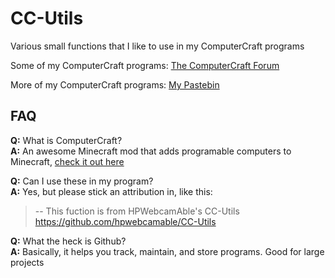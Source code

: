 # CC-Utils
Various small functions that I like to use in my ComputerCraft programs

Some of my ComputerCraft programs: [The ComputerCraft Forum](http://www.computercraft.info/forums2/index.php?/user/25696-hpwebcamable/)

More of my ComputerCraft programs: [My Pastebin](http://pastebin.com/u/HPWebcamAble)

## FAQ
**Q:** What is ComputerCraft?  
**A:** An awesome Minecraft mod that adds programable computers to Minecraft, [check it out here](http://www.computercraft.info)

**Q:** Can I use these in my program?  
**A:** Yes, but please stick an attribution in, like this:  
>-- This fuction is from HPWebcamAble's CC-Utils https://github.com/hpwebcamable/CC-Utils

**Q:** What the heck is Github?  
**A:** Basically, it helps you track, maintain, and store programs. Good for large projects
